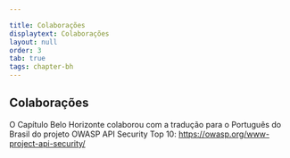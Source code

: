 ```yaml
---

title: Colaborações
displaytext: Colaborações
layout: null
order: 3
tab: true
tags: chapter-bh
---
```


<h2>Colaborações</h2>

O Capítulo Belo Horizonte colaborou com a tradução para o Português do Brasil do projeto OWASP API Security Top 10: <https://owasp.org/www-project-api-security/>